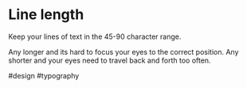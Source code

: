 # Line length

Keep your lines of text in the 45-90 character range.

Any longer and its hard to focus your eyes to the correct position.
Any shorter and your eyes need to travel back and forth too often.

#design
#typography